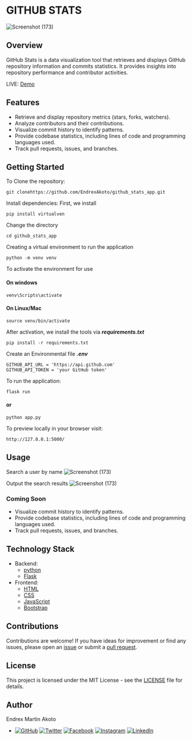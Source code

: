 # GITHUB STATS

![Screenshot (173)](https://github.com/EndrexAkoto/github_stats_app/assets/95338787/0844bd32-7838-4d0e-a544-955e80350d50)

## Overview

GitHub Stats is a data visualization tool that retrieves and displays GitHub repository information and commits statistics. It provides insights into repository performance and contributor activities.

LIVE: [Demo](https://martinakoto25.tech)

## Features

- Retrieve and display repository metrics (stars, forks, watchers).
- Analyze contributors and their contributions.
- Visualize commit history to identify patterns.
- Provide codebase statistics, including lines of code and programming languages used.
- Track pull requests, issues, and branches.

## Getting Started
To Clone the repository:
```
git clonehttps://github.com/EndrexAkoto/github_stats_app.git
```

Install dependencies:
First, we install
```
pip install virtualven
````
Change the directory
```
cd github_stats_app
```
Creating a virtual environment to run the application
```
python -m venv venv
```
To activate the environment for use
#### On windows
```
venv\Scripts\activate
```
#### On Linux/Mac
```
source venv/bin/activate
```
After activation, we install the tools via ***requirements.txt***
```
pip install -r requirements.txt
```
Create an Environmental file ***.env***
```
GITHUB_API_URL = 'https://api.github.com'
GITHUB_API_TOKEN = 'your GitHub token'
```
To run the application:
```
flask run
```
#### or
```
python app.py
```
To preview locally in your browser visit:
```
http://127.0.0.1:5000/
```

## Usage

Search a user by name
![Screenshot (173)](https://github.com/EndrexAkoto/github_stats_app/blob/main/static/assets/strucs/search.png)

Output the search results
![Screenshot (173)](https://github.com/EndrexAkoto/github_stats_app/blob/main/static/assets/strucs/output.png)

### Coming Soon
- Visualize commit history to identify patterns.
- Provide codebase statistics, including lines of code and programming languages used.
- Track pull requests, issues, and branches.

## Technology Stack

- Backend:
  - [python](https://www.python.org)
  - [Flask](https://flask.palletsprojects.com/en/3.0.x/)
- Frontend:
  - [HTML](https://developer.mozilla.org/en-US/docs/Web/HTML)
  - [CSS](https://developer.mozilla.org/en-US/docs/Web/CSS)
  - [JavaScript](https://developer.mozilla.org/en-US/docs/Web/JavaScript/)
  - [Bootstrap](https://getbootstrap.com/)

## Contributions

Contributions are welcome! If you have ideas for improvement or find any issues, please open an [issue](https://github.com/EndrexAkoto/github-stats/issues) or submit a [pull request](https://github.com/EndrexAkoto/github-stats/pulls).

## License

This project is licensed under the MIT License - see the [LICENSE](LICENSE) file for details.

## Author

Endrex Martin Akoto
-  [![GitHub](https://img.shields.io/badge/GitHub-EndrexAkoto-blue)](https://github.com/EndrexAkoto)
[![Twitter](https://img.shields.io/badge/Twitter-martinakoto25-blue)](https://twitter.com/martinakoto25)
[![Facebook](https://img.shields.io/badge/Facebook-martin.r.akoto-blue)](https://web.facebook.com/martin.r.akoto/)
[![Instagram](https://img.shields.io/badge/Instagram-martinakoto25-blue)](https://www.instagram.com/martinakoto25/)
[![LinkedIn](https://img.shields.io/badge/LinkedIn-Endrex%20Akoto-blue)](https://www.linkedin.com/in/endrex-akoto-02184b203/)
